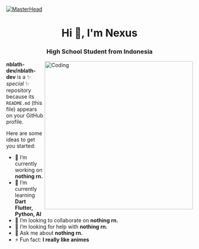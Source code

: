 [![MasterHead](https://i.pinimg.com/564x/84/f5/53/84f5533218ae3fbc050349d5d1937d13.jpg)](https://ardha27.github.io/portfolio-tailwind/)

<h1 align="center">Hi 👋, I'm Nexus</h1>
<h3 align="center">High School Student from Indonesia</h3>

<img align="right" alt="Coding" width="400" src="https://i.pinimg.com/originals/fc/d4/97/fcd4977ee2e01c91ae0a60cd3cde280d.gif">

**nblath-dev/nblath-dev** is a ✨ _special_ ✨ repository because its `README.md` (this file) appears on your GitHub profile.

Here are some ideas to get you started:

- 🔭 I’m currently working on **nothing rn.**
- 🌱 I’m currently learning **Dart Flutter, Python, AI**
- 👯 I’m looking to collaborate on **nothing rn.**
- 🤔 I’m looking for help with **nothing rn.**
- 💬 Ask me about **nothing rn.**
- ⚡ Fun fact: **I really like animes**

